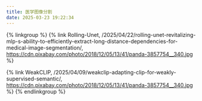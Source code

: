 ```yaml
---
title: 医学图像分割
date: 2025-03-23 19:22:34
---
```

{% linkgroup %}
{% link Rolling-Unet, /2025/04/22/rolling-unet-revitalizing-mlp-s-ability-to-efficiently-extract-long-distance-dependencies-for-medical-image-segmentation/, https://cdn.pixabay.com/photo/2018/12/05/13/41/panda-3857754__340.jpg %}

{% link WeakCLIP, /2025/04/09/weakclip-adapting-clip-for-weakly-supervised-semantic/, https://cdn.pixabay.com/photo/2018/12/05/13/41/panda-3857754__340.jpg %}
{% endlinkgroup %}
